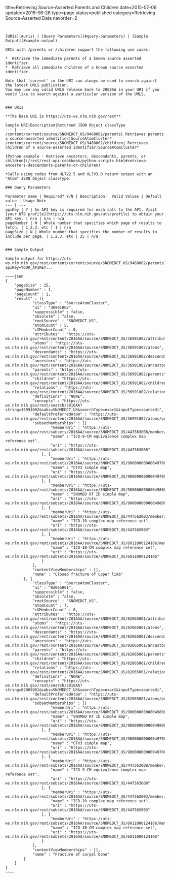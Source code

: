 title=Retrieving Source-Asserted Parents and Children
date=2015-07-06
updated=2016-06-28
type=page
status=published
category=Retrieving Source-Asserted Data
navorder=2
~~~~~~


[URIs](#uris) | [Query Parameters](#query-parameters) | [Sample Output](#sample-output)

URIs with /parents or /children support the following use cases:

*  Retrieve the immediate parents of a known source asserted identifier.
*  Retrieve all immediate children of a known source asserted identifier.

Note that 'current' in the URI can always be used to search against the latest UMLS publication.
You may use any valid UMLS release back to 2008AA in your URI if you would like to search against a particular version of the UMLS.


### URIs

**The base URI is https://uts-ws.nlm.nih.gov/rest**

Sample URI|Description|Returned JSON Object classType
--- | ---
/content/current/source/SNOMEDCT_US/9468002/parents| Retrieves parents a source-asserted identifier|SourceAtomCluster*
/content/current/source/SNOMEDCT_US/9468002/children| Retrieves children of a source-asserted identifier|SourceAtomCluster*

[Python example - Retrieve ancestors, descendants, parents, or children](/rest/rest-api-cookbook/python-scripts.html#retrieve-ancestors-descendants-parents-or-children)

*Calls using codes from HL7V2.5 and HL7V3.0 return output with an "Atom" JSON Object classType.

### Query Parameters

Parameter name | Required? Y/N | Description|  Valid Values | Default value | Usage Note
--- | ---
apiKey | Y | An API key is required for each call to the API. Visit [your UTS profile](https://uts.nlm.nih.gov/uts/profile) to obtain your API key. | n/a | n/a | n/a
pageNumber | N | Whole number that specifies which page of results to fetch. | 1,2,3, etc | 1 | n/a
pageSize | N | Whole number that specifies the number of results to include per page. | 1,2,3, etc | 25 | n/a


### Sample Output

Sample output for https://uts-ws.nlm.nih.gov/rest/content/current/source/SNOMEDCT_US/9468002/parents?apiKey=YOUR_APIKEY...

~~~~json
{
	"pageSize" : 25,
	"pageNumber" : 1,
	"pageCount" : 1,
	"result" : [{
			"classType" : "SourceAtomCluster",
			"ui" : "36991002",
			"suppressible" : false,
			"obsolete" : false,
			"rootSource" : "SNOMEDCT_US",
			"atomCount" : 5,
			"cVMemberCount" : 0,
			"attributes" : "https://uts-ws.nlm.nih.gov/rest/content/2016AA/source/SNOMEDCT_US/36991002/attributes",
			"atoms" : "https://uts-ws.nlm.nih.gov/rest/content/2016AA/source/SNOMEDCT_US/36991002/atoms",
			"descendants" : "https://uts-ws.nlm.nih.gov/rest/content/2016AA/source/SNOMEDCT_US/36991002/descendants",
			"ancestors" : "https://uts-ws.nlm.nih.gov/rest/content/2016AA/source/SNOMEDCT_US/36991002/ancestors",
			"parents" : "https://uts-ws.nlm.nih.gov/rest/content/2016AA/source/SNOMEDCT_US/36991002/parents",
			"children" : "https://uts-ws.nlm.nih.gov/rest/content/2016AA/source/SNOMEDCT_US/36991002/children",
			"relations" : "https://uts-ws.nlm.nih.gov/rest/content/2016AA/source/SNOMEDCT_US/36991002/relations",
			"definitions" : "NONE",
			"concepts" : "https://uts-ws.nlm.nih.gov/rest/search/2016AA?string=36991002&sabs=SNOMEDCT_US&searchType=exact&inputType=sourceUi",
			"defaultPreferredAtom" : "https://uts-ws.nlm.nih.gov/rest/content/2016AA/source/SNOMEDCT_US/36991002/atoms/preferred",
			"subsetMemberships" : [{
					"memberUri" : "https://uts-ws.nlm.nih.gov/rest/subsets/2016AA/source/SNOMEDCT_US/447563008/member/36991002",
					"name" : "ICD-9-CM equivalence complex map reference set",
					"uri" : "https://uts-ws.nlm.nih.gov/rest/subsets/2016AA/source/SNOMEDCT_US/447563008"
				}, {
					"memberUri" : "https://uts-ws.nlm.nih.gov/rest/subsets/2016AA/source/SNOMEDCT_US/900000000000497000/member/36991002",
					"name" : "CTV3 simple map",
					"uri" : "https://uts-ws.nlm.nih.gov/rest/subsets/2016AA/source/SNOMEDCT_US/900000000000497000"
				}, {
					"memberUri" : "https://uts-ws.nlm.nih.gov/rest/subsets/2016AA/source/SNOMEDCT_US/900000000000498005/member/36991002",
					"name" : "SNOMED RT ID simple map",
					"uri" : "https://uts-ws.nlm.nih.gov/rest/subsets/2016AA/source/SNOMEDCT_US/900000000000498005"
				}, {
					"memberUri" : "https://uts-ws.nlm.nih.gov/rest/subsets/2016AA/source/SNOMEDCT_US/447562003/member/36991002",
					"name" : "ICD-10 complex map reference set",
					"uri" : "https://uts-ws.nlm.nih.gov/rest/subsets/2016AA/source/SNOMEDCT_US/447562003"
				}, {
					"memberUri" : "https://uts-ws.nlm.nih.gov/rest/subsets/2016AA/source/SNOMEDCT_US/6011000124106/member/36991002",
					"name" : "ICD-10-CM complex map reference set",
					"uri" : "https://uts-ws.nlm.nih.gov/rest/subsets/2016AA/source/SNOMEDCT_US/6011000124106"
				}
			],
			"contentViewMemberships" : [],
			"name" : "Closed fracture of upper limb"
		}, {
			"classType" : "SourceAtomCluster",
			"ui" : "82065001",
			"suppressible" : false,
			"obsolete" : false,
			"rootSource" : "SNOMEDCT_US",
			"atomCount" : 7,
			"cVMemberCount" : 0,
			"attributes" : "https://uts-ws.nlm.nih.gov/rest/content/2016AA/source/SNOMEDCT_US/82065001/attributes",
			"atoms" : "https://uts-ws.nlm.nih.gov/rest/content/2016AA/source/SNOMEDCT_US/82065001/atoms",
			"descendants" : "https://uts-ws.nlm.nih.gov/rest/content/2016AA/source/SNOMEDCT_US/82065001/descendants",
			"ancestors" : "https://uts-ws.nlm.nih.gov/rest/content/2016AA/source/SNOMEDCT_US/82065001/ancestors",
			"parents" : "https://uts-ws.nlm.nih.gov/rest/content/2016AA/source/SNOMEDCT_US/82065001/parents",
			"children" : "https://uts-ws.nlm.nih.gov/rest/content/2016AA/source/SNOMEDCT_US/82065001/children",
			"relations" : "https://uts-ws.nlm.nih.gov/rest/content/2016AA/source/SNOMEDCT_US/82065001/relations",
			"definitions" : "NONE",
			"concepts" : "https://uts-ws.nlm.nih.gov/rest/search/2016AA?string=82065001&sabs=SNOMEDCT_US&searchType=exact&inputType=sourceUi",
			"defaultPreferredAtom" : "https://uts-ws.nlm.nih.gov/rest/content/2016AA/source/SNOMEDCT_US/82065001/atoms/preferred",
			"subsetMemberships" : [{
					"memberUri" : "https://uts-ws.nlm.nih.gov/rest/subsets/2016AA/source/SNOMEDCT_US/900000000000498005/member/82065001",
					"name" : "SNOMED RT ID simple map",
					"uri" : "https://uts-ws.nlm.nih.gov/rest/subsets/2016AA/source/SNOMEDCT_US/900000000000498005"
				}, {
					"memberUri" : "https://uts-ws.nlm.nih.gov/rest/subsets/2016AA/source/SNOMEDCT_US/900000000000497000/member/82065001",
					"name" : "CTV3 simple map",
					"uri" : "https://uts-ws.nlm.nih.gov/rest/subsets/2016AA/source/SNOMEDCT_US/900000000000497000"
				}, {
					"memberUri" : "https://uts-ws.nlm.nih.gov/rest/subsets/2016AA/source/SNOMEDCT_US/447563008/member/82065001",
					"name" : "ICD-9-CM equivalence complex map reference set",
					"uri" : "https://uts-ws.nlm.nih.gov/rest/subsets/2016AA/source/SNOMEDCT_US/447563008"
				}, {
					"memberUri" : "https://uts-ws.nlm.nih.gov/rest/subsets/2016AA/source/SNOMEDCT_US/447562003/member/82065001",
					"name" : "ICD-10 complex map reference set",
					"uri" : "https://uts-ws.nlm.nih.gov/rest/subsets/2016AA/source/SNOMEDCT_US/447562003"
				}, {
					"memberUri" : "https://uts-ws.nlm.nih.gov/rest/subsets/2016AA/source/SNOMEDCT_US/6011000124106/member/82065001",
					"name" : "ICD-10-CM complex map reference set",
					"uri" : "https://uts-ws.nlm.nih.gov/rest/subsets/2016AA/source/SNOMEDCT_US/6011000124106"
				}
			],
			"contentViewMemberships" : [],
			"name" : "Fracture of carpal bone"
		}
	]
}
~~~~


